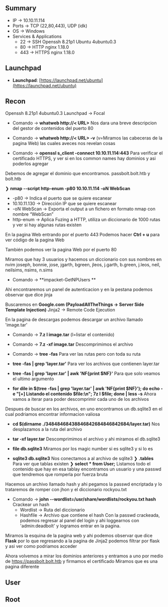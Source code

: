 ## Summary

- IP -> 10.10.11.114
- Ports -> TCP (22,80,443), UDP (idk)
- OS ->  Windows
- Services & Applications
    - 22 -> SSH Openssh 8.21p1 Ubuntu 4ubuntu0.3
    - 80 -> HTTP nginx 1.18.0
    - 443 -> HTTPS nginx 1.18.0


## Launchpad

-   **Launchpad**: [https://launchpad.net/ubuntu](https://launchpad.net/ubuntu)

## Recon
Openssh 8.21p1 4ubuntu0.3 Launchpad -> Focal
- Comando -> **whatweb http://< URL>**  Nos dara una breve descripcion del gestor de contenidos del puerto 80
- Comando -> **whatweb http://< URL> -v**  (v=Miramos las cabeceras de la pagina Web) las cuales aveces nos revelan cosas

- Comando -> **openssl s_client -connect 10.10.11.114:443** Para verificar el certificado HTTPS, y ver si en los common names hay dominios y asi poderlos agregar 

Debemos de agregar el dominio que encontramos. passbolt.bolt.htb y bolt.htb

❯ **nmap --script http-enum -p80 10.10.11.114 -oN WebScan** 
-   -p80 -> Indica el puerto que se quiere escanear
-   10.10.11.130 -> Dirección IP que se quiere escanear
-   -oN WebScan -> Exporta el output a un fichero en formato nmap con nombre “WebScan”
-  http-enum -> Aplica Fuzing a HTTP, utiliza un diccionario de 1000 rutas y ver si hay algunas rutas existen

En la pagina Web entrando por el puerto 443 
Podemos hacer **Ctrl + u** para ver código de la pagina Web

También podemos ver la pagina Web por el puerto 80 

Miramos que hay 3 usuarios y hacemos un diccionario con sus nombres en nvim
joseph, bonnie, jose, jgarth, bgreen, jleos, j.garth, b.green, j.leos, neil, neilsims, nsims, n.sims

- Comando -> **impacket-GetNPUsers **

Ahi encontraremos un panel de autenticacion y en la pestana podemos observar que dice jinja

Buscaremos en **Google.com (PayloadAllTheThings -> Server Side Template Injection)**
Jinja2 -> Remote Code Ejecution 

En la pagina de descargas podemos descargar un archivo llamado 'image.tar'

- Comando -> **7.z l image.tar** (l=listar el contenido)
- Comando -> **7.z -xf image.tar** Descomprimimos el archivo 
- Comando -> **tree -fas** Para ver las rutas pero con toda su ruta 

- **tree -fas | grep 'layer.tar'** Para ver los archivos que contienen layer.tar
- **tree -fas | grep 'layer.tar' | awk 'NF{print $NF}'** Para que solo veamos el ultimo argumento 
- **for dile in $(tree -fas | grep 'layer.tar' | awk 'NF{print $NF}'); do echo -e "[+] Listando el contenido $file:\n"; 7z l $file; done | less -s** Ahora vamos a iterar para poder descomprimir cada uno de los archivos 

Despues de buscar en los archivos, en uno encontramos un db.sqlite3 en el cual podriamos encontrar informacion valiosa 
- **cd $(dirname ./34848468438846842684846842684/layer.tar)** Nos desplazamos a la ruta del archivo 
- **tar -xf layer.tar** Descomprimimos el archivo y ahi miramos el db.sqlite3 
- **file db.sqlite3** Miramos por los magic number si es sqlite3 y si lo es 

- **sqlite3 db.sqlite3** Nos conectamos a al archivo de sqlite3
	❯ **.tables** Para ver que tablas existen 
	❯ **select * from User;** Listamos todo el contenido que hay en esa tablay encontramos un usuario y una passwd que tendremos que romperla por fuerza bruta 

Hacemos un archivo llamado hash y ahi pegamos la passwd encriptada y lo trataremos de romper con jhon y el diccionario rockyou.txt
- Comando -> **john --wordlist=/usr/share/wordlists/rockyou.txt hash** Crackear un hash
	- Wordlist -> Ruta del diccionario 
	- Hashfile -> Archivo que contiene el hash
Con la passwd crackeada, podemos regresar al panel del login y ahi loggearnos con 'admin:deadbolt' y logramos entrar en la pagina.

Miramos la esquina de la pagina web y ahi podemos observar que dice **Flask** por lo que regresando a la pagina de Jinja2 podemos filtrar por flask y asi ver como podriamos acceder 

Ahora volvemos a mirar los dominios anteriores y entramos a uno por medio de https://passbolt.bolt.htb y firmamos el certificado 
Miramos que es una pagina diferente 



## User


## Root